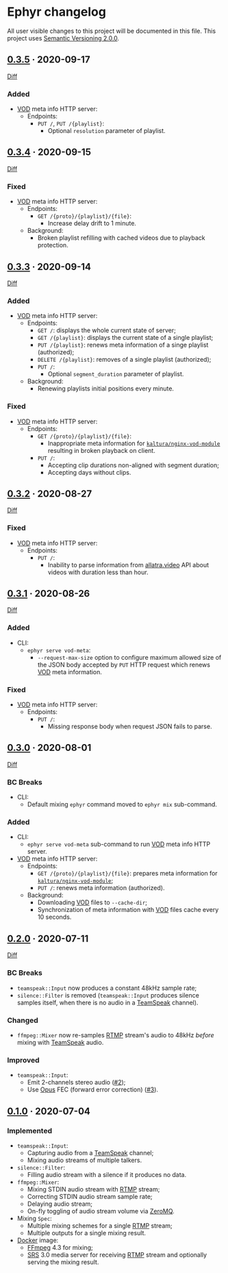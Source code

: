 Ephyr changelog
===============

All user visible changes to this project will be documented in this file. This project uses [Semantic Versioning 2.0.0].




## [0.3.5] · 2020-09-17
[0.3.5]: /../../tree/v0.3.5

[Diff](https://github.com/ALLATRA-IT/ephyr/compare/v0.3.4..v0.3.5)

### Added

- [VOD] meta info HTTP server:
    - Endpoints:
        - `PUT /`, `PUT /{playlist}`:
            - Optional `resolution` parameter of playlist.




## [0.3.4] · 2020-09-15
[0.3.4]: /../../tree/v0.3.4

[Diff](https://github.com/ALLATRA-IT/ephyr/compare/v0.3.3..v0.3.4)

### Fixed

- [VOD] meta info HTTP server:
    - Endpoints:
        - `GET /{proto}/{playlist}/{file}`:
            - Increase delay drift to 1 minute.
    - Background:
        - Broken playlist refilling with cached videos due to playback protection. 




## [0.3.3] · 2020-09-14
[0.3.3]: /../../tree/v0.3.3

[Diff](https://github.com/ALLATRA-IT/ephyr/compare/v0.3.2..v0.3.3)

### Added

- [VOD] meta info HTTP server:
    - Endpoints:
        - `GET /`: displays the whole current state of server; 
        - `GET /{playlist}`: displays the current state of a single playlist;
        - `PUT /{playlist}`: renews meta information of a singe playlist (authorized);
        - `DELETE /{playlist}`: removes of a single playlist (authorized);
        - `PUT /`:
            - Optional `segment_duration` parameter of playlist.
    - Background:
        - Renewing playlists initial positions every minute.
### Fixed

- [VOD] meta info HTTP server:
    - Endpoints:
        - `GET /{proto}/{playlist}/{file}`:
            - Inappropriate meta information for [`kaltura/nginx-vod-module`] resulting in broken playback on client.
        - `PUT /`:
            - Accepting clip durations non-aligned with segment duration;
            - Accepting days without clips.




## [0.3.2] · 2020-08-27
[0.3.2]: /../../tree/v0.3.2

[Diff](https://github.com/ALLATRA-IT/ephyr/compare/v0.3.1..v0.3.2)

### Fixed

- [VOD] meta info HTTP server:
    - Endpoints:
        - `PUT /`:
            - Inability to parse information from [allatra.video] API about videos with duration less than hour.




## [0.3.1] · 2020-08-26
[0.3.1]: /../../tree/v0.3.1

[Diff](https://github.com/ALLATRA-IT/ephyr/compare/v0.3.0..v0.3.1)

### Added

- CLI:
    - `ephyr serve vod-meta`:
        - `--request-max-size` option to configure maximum allowed size of the JSON body accepted by `PUT` HTTP request which renews [VOD] meta information.

### Fixed

- [VOD] meta info HTTP server:
    - Endpoints:
        - `PUT /`:
            - Missing response body when request JSON fails to parse. 




## [0.3.0] · 2020-08-01
[0.3.0]: /../../tree/v0.3.0

[Diff](https://github.com/ALLATRA-IT/ephyr/compare/v0.2.0..v0.3.0)

### BC Breaks

- CLI:
    - Default mixing `ephyr` command moved to `ephyr mix` sub-command.

### Added

- CLI:
    - `ephyr serve vod-meta` sub-command to run [VOD] meta info HTTP server.
- [VOD] meta info HTTP server:
    - Endpoints:
        - `GET /{proto}/{playlist}/{file}`: prepares meta information for [`kaltura/nginx-vod-module`];
        - `PUT /`: renews meta information (authorized).
    - Background:
        - Downloading [VOD] files to `--cache-dir`;
        - Synchronization of meta information with [VOD] files cache every 10 seconds.




## [0.2.0] · 2020-07-11
[0.2.0]: /../../tree/v0.2.0

[Diff](https://github.com/ALLATRA-IT/ephyr/compare/v0.1.0..v0.2.0)

### BC Breaks

- `teamspeak::Input` now produces a constant 48kHz sample rate;
- `silence::Filter` is removed (`teamspeak::Input` produces silence samples itself, when there is no audio in a [TeamSpeak] channel).

### Changed

- `ffmpeg::Mixer` now re-samples [RTMP] stream's audio to 48kHz _before_ mixing with [TeamSpeak] audio.

### Improved

- `teamspeak::Input`:
    - Emit 2-channels stereo audio ([#2]);
    - Use [Opus] FEC (forward error correction) ([#3]).
    
[#2]: /../../issues/2
[#3]: /../../issues/3




## [0.1.0] · 2020-07-04
[0.1.0]: /../../tree/v0.1.0

### Implemented

- `teamspeak::Input`:
    - Capturing audio from a [TeamSpeak] channel;
    - Mixing audio streams of multiple talkers.
- `silence::Filter`:
    - Filling audio stream with a silence if it produces no data.
- `ffmpeg::Mixer`:
    - Mixing STDIN audio stream with [RTMP] stream;
    - Correcting STDIN audio stream sample rate;
    - Delaying audio stream;
    - On-fly toggling of audio stream volume via [ZeroMQ].
- Mixing `Spec`:
    - Multiple mixing schemes for a single [RTMP] stream;
    - Multiple outputs for a single mixing result.
- [Docker] image:
    - [FFmpeg] 4.3 for mixing;
    - [SRS] 3.0 media server for receiving [RTMP] stream and optionally serving the mixing result.





[allatra.video]: https://allatra.video/
[Docker]: https://www.docker.com
[FFmpeg]: https://ffmpeg.org
[Opus]: https://opus-codec.org
[RTMP]: https://en.wikipedia.org/wiki/Real-Time_Messaging_Protocol
[Semantic Versioning 2.0.0]: https://semver.org
[SRS]: https://ossrs.net
[TeamSpeak]: https://teamspeak.com
[VOD]: https://en.wikipedia.org/wiki/Video_on_demand
[ZeroMQ]: https://zeromq.org

[`kaltura/nginx-vod-module`]: https://github.com/kaltura/nginx-vod-module
